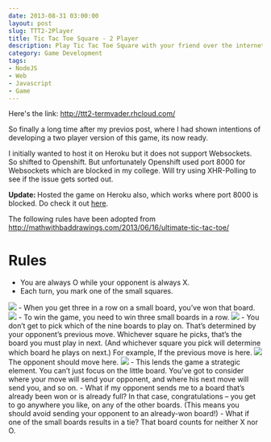 ```yaml
---
date: 2013-08-31 03:00:00
layout: post
slug: TTT2-2Player
title: Tic Tac Toe Square - 2 Player
description: Play Tic Tac Toe Square with your friend over the internet. Made using NodeJS, Socket.IO, Openshift
category: Game Development
tags: 
- NodeJS
- Web
- Javascript
- Game
---
```


Here's the link: <http://ttt2-termvader.rhcloud.com/>

So finally a long time after my previos post, where I had shown intentions of developing a two player version of this game, its now ready.

I initially wanted to host it on Heroku but it does not support Websockets. So shifted to Openshift. But unfortunately Openshift used port 8000 for Websockets which are blocked in my college. Will try using XHR-Polling to see if the issue gets sorted out.

<div class="gray-box">
    <p><strong>Update: </strong>Hosted the game on Heroku also, which works where port 8000 is blocked. Do check it out <a href="http://ttt2-termvader.herokuapp.com/" target="_blank">here</a>.</p>
</div>

The following rules have been adopted from <http://mathwithbaddrawings.com/2013/06/16/ultimate-tic-tac-toe/>

<a id="Rules"><h1>Rules</h1></a>

- You are always O while your opponent is always X.
- Each turn, you mark one of the small squares.  
<img src="../../../assets/img/posts/2013-08-31-1.png" class="media-center img-border" />
- When you get three in a row on a small board, you’ve won that board.  
<img src="../../../assets/img/posts/2013-08-31-2.png" class="media-center img-border" />
- To win the game, you need to win three small boards in a row.  
<img src="../../../assets/img/posts/2013-08-31-3.png" class="media-center img-border" />
- You don’t get to pick which of the nine boards to play on. That’s determined by your opponent’s previous move. Whichever square he picks, that’s the board you must play in next. (And whichever square you pick will determine which board he plays on next.)  
For example, If the previous move is here.  
<img src="../../../assets/img/posts/2013-08-31-4.png" class="media-center img-border" />  
The opponent should move here.  
<img src="../../../assets/img/posts/2013-08-31-5.png" class="media-center img-border" />  
- This lends the game a strategic element. You can’t just focus on the little board. You’ve got to consider where your move will send your opponent, and where his next move will send you, and so on.
- What if my opponent sends me to a board that’s already been won or is already full? In that case, congratulations – you get to go anywhere you like, on any of the other boards. (This means you should avoid sending your opponent to an already-won board!)
- What if one of the small boards results in a tie? That board counts for neither X nor O.
